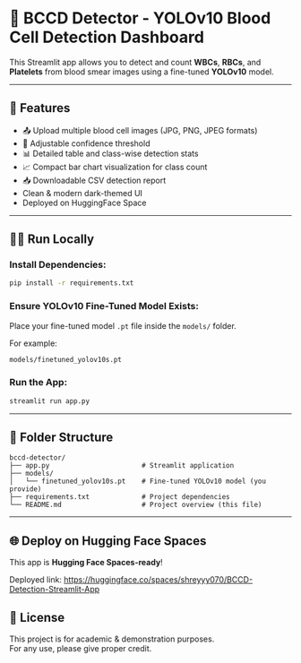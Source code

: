 # 🧬 BCCD Detector - YOLOv10 Blood Cell Detection Dashboard

This Streamlit app allows you to detect and count **WBCs**, **RBCs**, and **Platelets** from blood smear images using a fine-tuned **YOLOv10** model.

---

## 🚀 Features

- 📤 Upload multiple blood cell images (JPG, PNG, JPEG formats)
- 🎯 Adjustable confidence threshold
- 📊 Detailed table and class-wise detection stats
- 📈 Compact bar chart visualization for class count
- 📥 Downloadable CSV detection report
- Clean & modern dark-themed UI
- Deployed on HuggingFace Space

---

## 🏃‍♀️ Run Locally

### Install Dependencies:

```bash
pip install -r requirements.txt
```

### Ensure YOLOv10 Fine-Tuned Model Exists:

Place your fine-tuned model `.pt` file inside the `models/` folder.

For example:

```bash
models/finetuned_yolov10s.pt
```

### Run the App:

```bash
streamlit run app.py
```

---

## 📂 Folder Structure

```
bccd-detector/
├── app.py                       # Streamlit application
├── models/
│   └── finetuned_yolov10s.pt    # Fine-tuned YOLOv10 model (you provide)
├── requirements.txt             # Project dependencies
└── README.md                    # Project overview (this file)
```

---

## 🌐 Deploy on Hugging Face Spaces

This app is **Hugging Face Spaces-ready**!

Deployed link: https://huggingface.co/spaces/shreyyy070/BCCD-Detection-Streamlit-App

## 📜 License

This project is for academic & demonstration purposes.  
For any use, please give proper credit.
